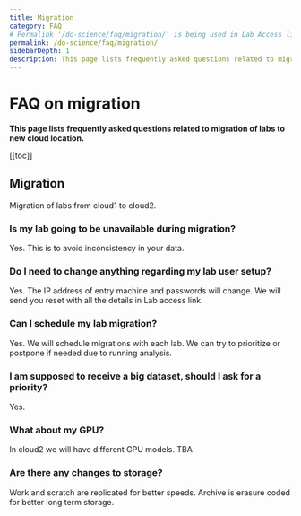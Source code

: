 ```yaml
---
title: Migration
category: FAQ
# Permalink '/do-science/faq/migration/' is being used in Lab Access link
permalink: /do-science/faq/migration/
sidebarDepth: 1
description: This page lists frequently asked questions related to migration of labs to new cloud location.
---
```


# FAQ on migration

**This page lists frequently asked questions related to migration of labs to new cloud location.**

[[toc]]

## Migration

Migration of labs from cloud1 to cloud2.

### Is my lab going to be unavailable during migration?

Yes. This is to avoid inconsistency in your data.

### Do I need to change anything regarding my lab user setup?

Yes. The IP address of entry machine and passwords will change. We will send you reset with all the details in Lab access link.

### Can I schedule my lab migration?

Yes. We will schedule migrations with each lab. We can try to prioritize or postpone if needed due to running analysis.

### I am supposed to receive a big dataset, should I ask for a priority?

Yes.

### What about my GPU?

In cloud2 we will have different GPU models. TBA

<!-- add details on recommended mapping -->

### Are there any changes to storage?

Work and scratch are replicated for better speeds. Archive is erasure coded for better long term storage.
